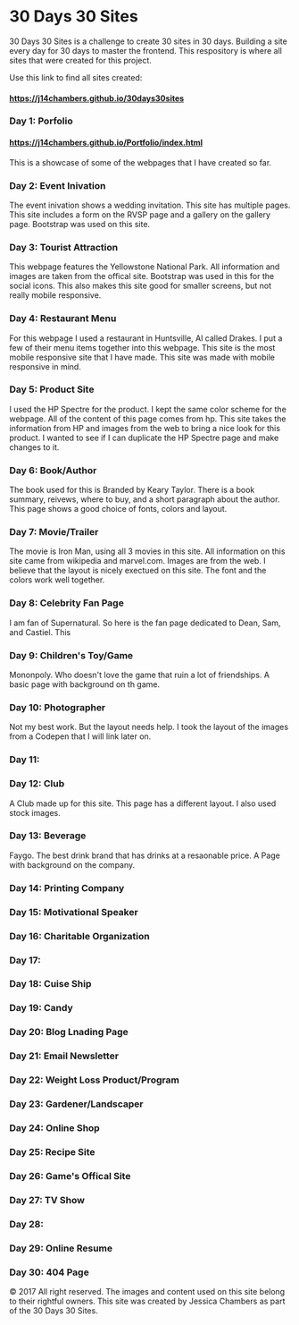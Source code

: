 # 30 Days 30 Sites

30 Days 30 Sites is a challenge to create 30 sites in 30 days. Building a site every day for 30 days to master the frontend.
This respository is where all sites that were created for this project.

Use this link to find all sites created:
#### https://j14chambers.github.io/30days30sites

### Day 1: Porfolio
#### https://j14chambers.github.io/Portfolio/index.html

This is a showcase of some of the webpages that I have created so far.


### Day 2: Event Inivation

The event inivation shows a wedding invitation. This site has multiple pages. This site includes a form on the RVSP page and a gallery on the gallery page. Bootstrap was used on this site.

### Day 3: Tourist Attraction

This webpage features the Yellowstone National Park. All information and images are taken from the offical site. Bootstrap was used in this for the social icons. This also makes this site good for smaller screens, but not really mobile responsive.

### Day 4: Restaurant Menu

For this webpage I used a restaurant in Huntsville, Al called Drakes. I put a few of their menu items together into this webpage. This site is the most mobile responsive site that I have made. This site was made with mobile responsive in mind.

### Day 5: Product Site

I used the HP Spectre for the product. I kept the same color scheme for the webpage. All of the content of this page comes from hp. This site takes the information from HP and images from the web to bring a nice look for this product. I wanted to see if I can duplicate the HP Spectre page and make changes to it.

### Day 6: Book/Author

The book used for this is Branded by Keary Taylor. There is a book summary, reivews, where to buy, and a short paragraph about the author. This page shows a good choice of fonts, colors and layout.

### Day 7: Movie/Trailer

The movie is Iron Man, using all 3 movies in this site. All information on this site came from wikipedia and marvel.com. Images are from the web. I believe that the layout is nicely exectued on this site. The font and the colors work well together.

### Day 8: Celebrity Fan Page

I am fan of Supernatural. So here is the fan page dedicated to Dean, Sam, and Castiel. This

### Day 9: Children's Toy/Game

Mononpoly. Who doesn't love the game that ruin a lot of friendships. A basic page with background on th game.

### Day 10: Photographer

Not my best work. But the layout needs help. I took the layout of the images from a Codepen that I will link later on.

### Day 11: 

### Day 12: Club

A Club made up for this site. This page has a different layout. I also used stock images.

### Day 13: Beverage

Faygo. The best drink brand that has drinks at a resaonable price. A Page with background on the company.

### Day 14: Printing Company

### Day 15: Motivational Speaker

### Day 16: Charitable Organization

### Day 17:

### Day 18: Cuise Ship

### Day 19: Candy

### Day 20: Blog Lnading Page

### Day 21: Email Newsletter

### Day 22: Weight Loss Product/Program

### Day 23: Gardener/Landscaper

### Day 24: Online Shop

### Day 25: Recipe Site

### Day 26: Game's Offical Site

### Day 27: TV Show

### Day 28:

### Day 29: Online Resume

### Day 30: 404 Page





&copy; 2017 All right reserved. The images and content used on this site belong to their rightful owners. This site was created by Jessica Chambers as part of the 30 Days 30 Sites.
